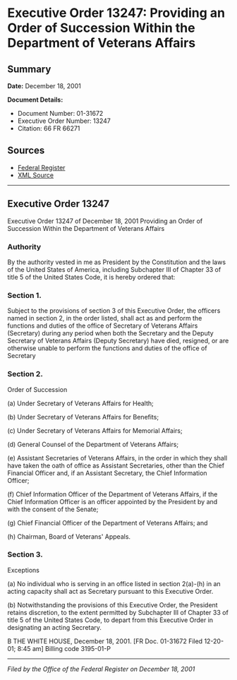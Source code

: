 # Executive Order 13247: Providing an Order of Succession Within the Department of Veterans Affairs

## Summary

**Date:** December 18, 2001

**Document Details:**
- Document Number: 01-31672
- Executive Order Number: 13247
- Citation: 66 FR 66271

## Sources
- [Federal Register](https://www.federalregister.gov/documents/2001/12/21/01-31672/providing-an-order-of-succession-within-the-department-of-veterans-affairs)
- [XML Source](https://www.federalregister.gov/documents/full_text/xml/2001/12/21/01-31672.xml)

---

## Executive Order 13247

Executive Order 13247 of December 18, 2001
Providing an Order of Succession Within the Department of Veterans Affairs
### Authority

By the authority vested in me as President by the Constitution and the laws of the United States of America, including Subchapter III of Chapter 33 of title 5 of the United States Code, it is hereby ordered that:
### Section 1.

Subject to the provisions of section 3 of this Executive Order, the officers named in section 2, in the order listed, shall act as and perform the functions and duties of the office of Secretary of Veterans Affairs (Secretary) during any period when both the Secretary and the Deputy Secretary of Veterans Affairs (Deputy Secretary) have died, resigned, or are otherwise unable to perform the functions and duties of the office of Secretary
### Section 2.

Order of Succession

(a) Under Secretary of Veterans Affairs for Health;

(b) Under Secretary of Veterans Affairs for Benefits;

(c) Under Secretary of Veterans Affairs for Memorial Affairs;

(d) General Counsel of the Department of Veterans Affairs;

(e) Assistant Secretaries of Veterans Affairs, in the order in which they shall have taken the oath of office as Assistant Secretaries, other than the Chief Financial Officer and, if an Assistant Secretary, the Chief Information Officer;

(f) Chief Information Officer of the Department of Veterans Affairs, if the Chief Information Officer is an officer appointed by the President by and with the consent of the Senate;

(g) Chief Financial Officer of the Department of Veterans Affairs; and

(h) Chairman, Board of Veterans' Appeals.
### Section 3.

Exceptions

(a) No individual who is serving in an office listed in section 2(a)-(h) in an acting capacity shall act as Secretary pursuant to this Executive Order.

(b) Notwithstanding the provisions of this Executive Order, the President retains discretion, to the extent permitted by Subchapter III of Chapter 
33 of title 5 of the United States Code, to depart from this Executive Order in designating an acting Secretary.

B
THE WHITE HOUSE,
December 18, 2001.
[FR Doc. 01-31672
Filed 12-20-01; 8:45 am]
Billing code 3195-01-P

---

*Filed by the Office of the Federal Register on December 18, 2001*
